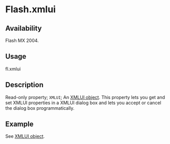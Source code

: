# Flash.xmlui

## Availability

Flash MX 2004.

## Usage

fl.xmlui

## Description

Read-only property; `XMLUI`; An [XMLUI object](../XMLUI_object/XMLUI_summary.md). This property lets you get and set XMLUI properties in a XMLUI dialog box and lets you accept or cancel the dialog box programmatically.

## Example

See [XMLUI object](../XMLUI_object/XMLUI_summary.md).
